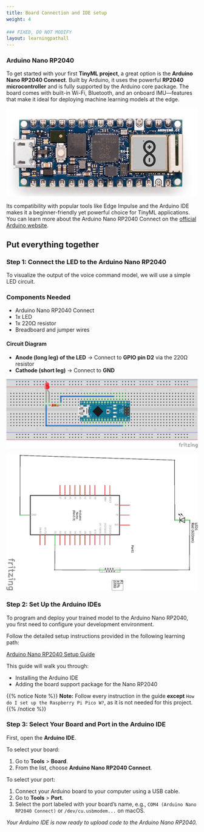 ```yaml
---
title: Board Connection and IDE setup
weight: 4

### FIXED, DO NOT MODIFY
layout: learningpathall
---
```


### Arduino Nano RP2040

To get started with your first **TinyML project**, a great option is the **Arduino Nano RP2040 Connect**. Built by Arduino, it uses the powerful **RP2040 microcontroller** and is fully supported by the Arduino core package. The board comes with built-in Wi-Fi, Bluetooth, and an onboard IMU—features that make it ideal for deploying machine learning models at the edge.

![example image alt-text#center](Images/nano.png "Arduino Nano RP2040")

Its compatibility with popular tools like Edge Impulse and the Arduino IDE makes it a beginner-friendly yet powerful choice for TinyML applications. You can learn more about the Arduino Nano RP2040 Connect on the [official Arduino website](https://store.arduino.cc/products/arduino-nano-rp2040-connect-with-headers?_gl=1*1laabar*_up*MQ..*_ga*MTk1Nzk5OTUwMS4xNzQ2NTc2NTI4*_ga_NEXN8H46L5*czE3NDY1NzY1MjUkbzEkZzEkdDE3NDY1NzY5NTkkajAkbDAkaDE1MDk0MDg0ODc.).

## Put everything together

### Step 1: Connect the LED to the Arduino Nano RP2040

To visualize the output of the voice command model, we will use a simple LED circuit.

### Components Needed

- Arduino Nano RP2040 Connect
- 1x LED
- 1x 220Ω resistor
- Breadboard and jumper wires

#### Circuit Diagram

- **Anode (long leg) of the LED** → Connect to **GPIO pin D2** via the 220Ω resistor
- **Cathode (short leg)** → Connect to **GND**

![example image alt-text#center](Images/LED_Connection.png "Figure 14. Circuit Connection")

![example image alt-text#center](Images/LED_Connection_Schematic.png "Figure 15. Circuit Schematic Connection")

### Step 2: Set Up the Arduino IDEs

To program and deploy your trained model to the Arduino Nano RP2040, you first need to configure your development environment.

Follow the detailed setup instructions provided in the following learning path:

[Arduino Nano RP2040 Setup Guide](https://learn.arm.com/install-guides/arduino-pico/)

This guide will walk you through:

- Installing the Arduino IDE
- Adding the board support package for the Nano RP2040

{{% notice Note %}}
**Note:** Follow every instruction in the guide **except** `How do I set up the Raspberry Pi Pico W?`, as it is not needed for this project.
{{% /notice %}}

### Step 3: Select Your Board and Port in the Arduino IDE

First, open the **Arduino IDE**.

To select your board:

1. Go to **Tools** > **Board**.
2. From the list, choose **Arduino Nano RP2040 Connect**.

To select your port:

1. Connect your Arduino board to your computer using a USB cable.
2. Go to **Tools** > **Port**.
3. Select the port labeled with your board’s name, e.g., `COM4 (Arduino Nano RP2040 Connect)` or `/dev/cu.usbmodem...` on macOS.

*Your Arduino IDE is now ready to upload code to the Arduino Nano RP2040.*
